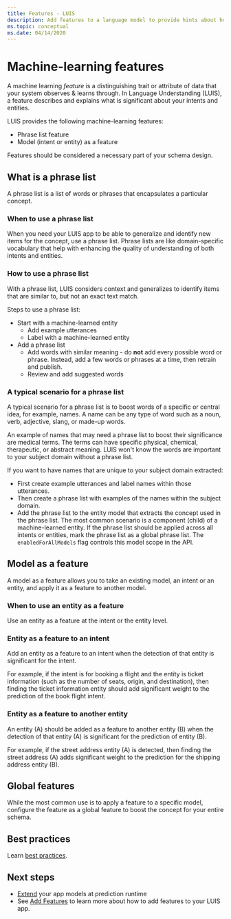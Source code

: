```yaml
---
title: Features - LUIS
description: Add features to a language model to provide hints about how to recognize input that you want to label or classify.
ms.topic: conceptual
ms.date: 04/14/2020
---
```

# Machine-learning features

A machine learning _feature_ is a distinguishing trait or attribute of data that your system observes & learns through. In Language Understanding (LUIS), a feature describes and explains what is significant about your intents and entities.

LUIS provides the following machine-learning features:
* Phrase list feature
* Model (intent or entity) as a feature

Features should be considered a necessary part of your schema design.

## What is a phrase list

A phrase list is a list of words or phrases that encapsulates a particular concept.

### When to use a phrase list

When you need your LUIS app to be able to generalize and identify new items for the concept, use a phrase list. Phrase lists are like domain-specific vocabulary that help with enhancing the quality of understanding of both intents and entities.

### How to use a phrase list

With a phrase list, LUIS considers context and generalizes to identify items that are similar to, but not an exact text match.

Steps to use a phrase list:
* Start with a machine-learned entity
    * Add example utterances
    * Label with a machine-learned entity
* Add a phrase list
    * Add words with similar meaning - do **not** add every possible word or phrase. Instead, add a few words or phrases at a time, then retrain and publish.
    * Review and add suggested words

### A typical scenario for a phrase list

A typical scenario for a phrase list is to boost words of a specific or central idea, for example, names. A name can be any type of word such as a noun, verb, adjective, slang, or made-up words.

An example of names that may need a phrase list to boost their significance are medical terms. The terms can have specific physical, chemical, therapeutic, or abstract meaning. LUIS won't know the words are important to your subject domain without a phrase list.

If you want to have names that are unique to your subject domain extracted:
* First create example utterances and label names within those utterances.
* Then create a phrase list with examples of the names within the subject domain.
* Add the phrase list to the entity model that extracts the concept used in the phrase list. The most common scenario is a component (child) of a machine-learned entity. If the phrase list should be applied across all intents or entities, mark the phrase list as a global phrase list. The `enabledForAllModels` flag controls this model scope in the API.

<a name="how-to-use-phrase-lists"></a>
<a name="how-to-use-a-phrase-lists"></a>
<a name="phrase-lists-help-identify-simple-exchangeable-entities"></a>

## Model as a feature

A model as a feature allows you to take an existing model, an intent or an entity, and apply it as a feature to another model.

### When to use an entity as a feature

Use an entity as a feature at the intent or the entity level.

### Entity as a feature to an intent

Add an entity as a feature to an intent when the detection of that entity is significant for the intent.

For example, if the intent is for booking a flight and the entity is ticket information (such as the number of seats, origin, and destination), then finding the ticket information entity should add significant weight to the prediction of the book flight intent.

### Entity as a feature to another entity

An entity (A) should be added as a feature to another entity (B) when the detection of that entity (A) is significant for the prediction of entity (B).

For example, if the street address entity (A) is detected, then finding the street address (A) adds significant weight to the prediction for the shipping address entity (B).

## Global features

While the most common use is to apply a feature to a specific model, configure the feature as a global feature to boost the concept for your entire schema.

## Best practices
Learn [best practices](luis-concept-best-practices.md).

## Next steps

* [Extend](schema-change-prediction-runtime.md) your app models at prediction runtime
* See [Add Features](luis-how-to-add-features.md) to learn more about how to add features to your LUIS app.
